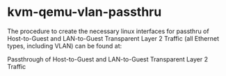 # kvm-qemu-vlan-passthru

The procedure to create the necessary linux interfaces for passthru of Host-to-Guest and LAN-to-Guest Transparent Layer 2 Traffic (all Ethernet types, including VLAN) can be found at:

Passthrough of Host-to-Guest and LAN-to-Guest Transparent Layer 2 Traffic
